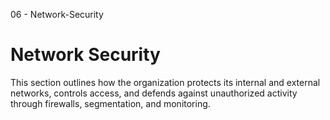 06 - Network-Security

# Network Security

This section outlines how the organization protects its internal and external networks, controls access, and defends against unauthorized activity through firewalls, segmentation, and monitoring.
